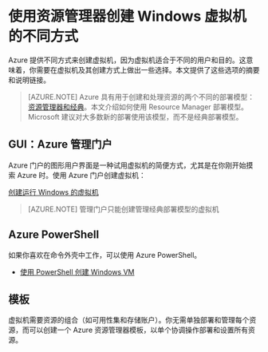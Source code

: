 <properties
	pageTitle="创建 Windows VM 的不同方式 | Azure"
	description="列出使用资源管理器创建 Windows 虚拟机的不同方式。"
	services="virtual-machines-windows"
	documentationCenter=""
	authors="cynthn"
	manager="timlt"
	editor=""
	tags="azure-resource-manager,azure-service-management"/>

<tags
	ms.service="virtual-machines-windows"
	ms.date="03/11/2016"
	wacn.date="06/07/2016"/>

# 使用资源管理器创建 Windows 虚拟机的不同方式

Azure 提供不同方式来创建虚拟机，因为虚拟机适合于不同的用户和目的。这意味着，你需要在虚拟机及其创建方式上做出一些选择。本文提供了这些选项的摘要和说明链接。

> [AZURE.NOTE] Azure 具有用于创建和处理资源的两个不同的部署模型：[资源管理器和经典](/documentation/articles/resource-manager-deployment-model)。本文介绍如何使用 Resource Manager 部署模型。Microsoft 建议对大多数新的部署使用该模型，而不是经典部署模型。


## GUI：Azure 管理门户

Azure 门户的图形用户界面是一种试用虚拟机的简便方式，尤其是在你刚开始摸索 Azure 时。使用 Azure 门户创建虚拟机：

[创建运行 Windows 的虚拟机](/documentation/articles/virtual-machines-windows-classic-createportal)

>[AZURE.NOTE] 管理门户只能创建管理经典部署模型的虚拟机

## Azure PowerShell

如果你喜欢在命令外壳中工作，可以使用 Azure PowerShell。

- [使用 PowerShell 创建 Windows VM](/documentation/articles/virtual-machines-windows-ps-create)

## 模板

虚拟机需要资源的组合（如可用性集和存储账户）。你无需单独部署和管理每个资源，而可以创建一个 Azure 资源管理器模板，以单个协调操作部署和设置所有资源。

<!---HONumber=Mooncake_0509_2016-->